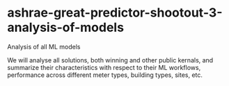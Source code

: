 # ashrae-great-predictor-shootout-3-analysis-of-models
Analysis of all ML models

We will analyse all solutions, both winning and other public kernals, and summarize their characteristics with respect to their ML workflows, performance across different meter types, building types, sites, etc.
